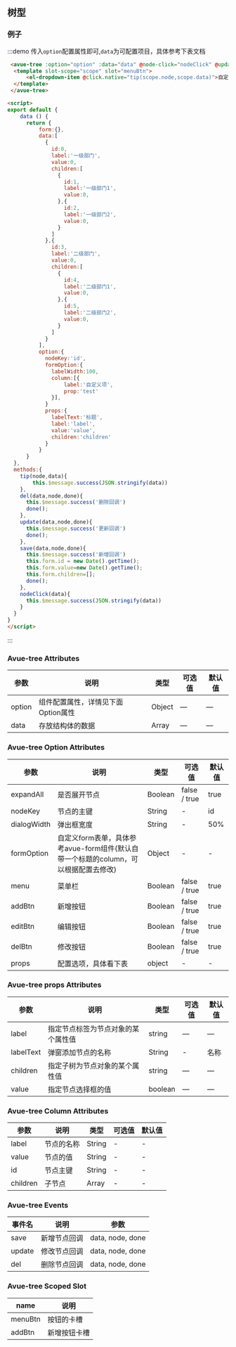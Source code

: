 <script>
export default {
    data () {
      return {
          form:{},
          data:[
            {
              id:0,
              label:'一级部门',
              value:0,
              children:[
                {
                  id:1,
                  label:'一级部门1',
                  value:0,
                },{
                  id:2,
                  label:'一级部门2',
                  value:0,
                }
              ]
            },{
              id:3,
              label:'二级部门',
              value:0,
              children:[
                {
                  id:4,
                  label:'二级部门1',
                  value:0,
                },{
                  id:5,
                  label:'二级部门2',
                  value:0,
                }
              ]
            }
          ],
          option:{
            nodeKey:'id',
            formOption:{
              labelWidth:100,
              column:[{
                  label:'自定义项',
                  prop:'test'
              }],
            },
            props:{
              labelText:'标题',
              label:'label',
              value:'value',
              children:'children'
            }
          }
      }
  },
  methods:{
    tip(node,data){
        this.$message.success(JSON.stringify(data))
    },
    del(data,node,done){
      this.$message.success('删除回调')
      done();
    },
    update(data,node,done){
      this.$message.success('更新回调')
      done();
    },
    save(data,node,done){
      this.$message.success('新增回调')
      this.form.id = new Date().getTime();
      this.form.value=new Date().getTime();
      this.form.children=[];
      done();
    },
    nodeClick(data){
      this.$message.success(JSON.stringify(data))
    }
  }
}
</script>
<style>

</style>

## 树型


### 例子


:::demo 传入`option`配置属性即可,`data`为可配置项目，具体参考下表文档
```html
 <avue-tree :option="option" :data="data" @node-click="nodeClick" @update="update" @save="save" @del="del" v-model="form">
  <template slot-scope="scope" slot="menuBtn">
      <el-dropdown-item @click.native="tip(scope.node,scope.data)">自定义按钮</el-dropdown-item>
  </template>
 </avue-tree>

<script>
export default {
    data () {
      return {
          form:{},
          data:[
            {
              id:0,
              label:'一级部门',
              value:0,
              children:[
                {
                  id:1,
                  label:'一级部门1',
                  value:0,
                },{
                  id:2,
                  label:'一级部门2',
                  value:0,
                }
              ]
            },{
              id:3,
              label:'二级部门',
              value:0,
              children:[
                {
                  id:4,
                  label:'二级部门1',
                  value:0,
                },{
                  id:5,
                  label:'二级部门2',
                  value:0,
                }
              ]
            }
          ],
          option:{
            nodeKey:'id',
            formOption:{
              labelWidth:100,
              column:[{
                  label:'自定义项',
                  prop:'test'
              }],
            }
            props:{
              labelText:'标题',
              label:'label',
              value:'value',
              children:'children'
            }
          }
      }
  },
  methods:{
    tip(node,data){
        this.$message.success(JSON.stringify(data))
    },
    del(data,node,done){
      this.$message.success('删除回调')
      done();
    },
    update(data,node,done){
      this.$message.success('更新回调')
      done();
    },
    save(data,node,done){
      this.$message.success('新增回调')
      this.form.id = new Date().getTime();
      this.form.value=new Date().getTime();
      this.form.children=[];
      done();
    },
    nodeClick(data){
      this.$message.success(JSON.stringify(data))
    }
  }
}
</script>
```
:::

### Avue-tree Attributes

| 参数      | 说明          | 类型      | 可选值                           | 默认值  |
|---------- |-------------- |---------- |--------------------------------  |-------- |
| option | 组件配置属性，详情见下面Option属性 | Object | — | — |
| data | 存放结构体的数据 | Array | — | — |

### Avue-tree Option Attributes

| 参数      | 说明          | 类型      | 可选值                           | 默认值  |
|---------- |-------------- |---------- |--------------------------------  |-------- |
| expandAll | 是否展开节点 | Boolean | false / true  | true |
| nodeKey | 节点的主键 | String | - | id |
| dialogWidth | 弹出框宽度 | String | - | 50% |
| formOption | 自定义form表单，具体参考avue-form组件(默认自带一个标题的column，可以根据配置去修改) | Object | - | - |
| menu | 菜单栏 | Boolean | false / true  | true |
| addBtn | 新增按钮 | Boolean | false / true  | true |
| editBtn | 编辑按钮 | Boolean | false / true  | true |
| delBtn | 修改按钮 | Boolean | false / true  | true |
| props | 配置选项，具体看下表 | object | - | - |

### Avue-tree props Attributes

| 参数      | 说明          | 类型      | 可选值                           | 默认值  |
|---------- |-------------- |---------- |--------------------------------  |-------- |
| label | 指定节点标签为节点对象的某个属性值 | string| — | — |
| labelText | 弹窗添加节点的名称 | String | - | 名称 |
| children | 指定子树为节点对象的某个属性值 | string | — | —
| value | 指定节点选择框的值 | boolean | — | — |

### Avue-tree Column Attributes

| 参数      | 说明          | 类型      | 可选值                           | 默认值  |
|---------- |-------------- |---------- |--------------------------------  |-------- |
| label | 节点的名称 | String | -  | - |
| value | 节点的值 | String | -  | - |
| id | 节点主键 | String | -  | - |
| children | 子节点 | Array | -  | - |

### Avue-tree Events

| 事件名 | 说明 | 参数 |
| ---- | ---- | ---- |
| save | 新增节点回调 | data, node, done |
| update | 修改节点回调 | data, node, done |
| del | 删除节点回调 | data, node, done |

### Avue-tree Scoped Slot

| name | 说明 |
|------|--------|
| menuBtn | 按钮的卡槽 |
| addBtn | 新增按钮卡槽 |
